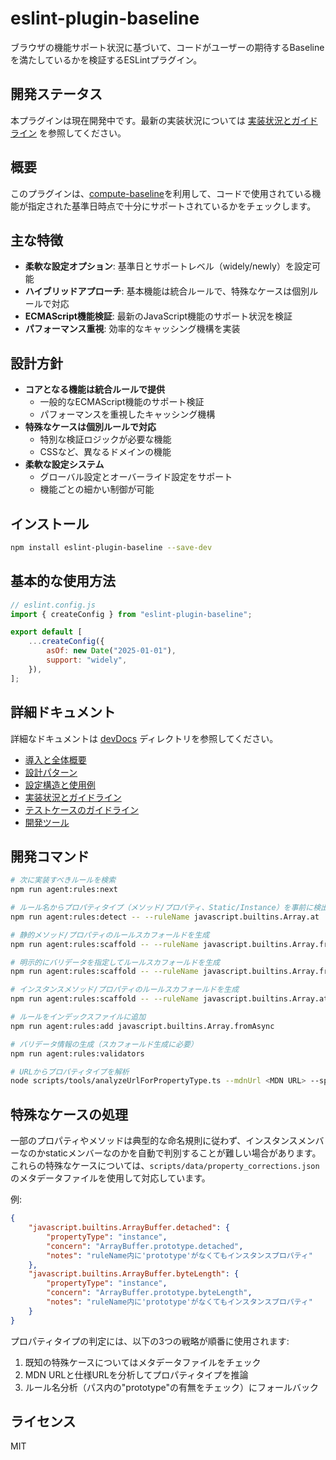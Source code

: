 # eslint-plugin-baseline

ブラウザの機能サポート状況に基づいて、コードがユーザーの期待するBaselineを満たしているかを検証するESLintプラグイン。

## 開発ステータス

本プラグインは現在開発中です。最新の実装状況については [実装状況とガイドライン](./devDocs/03-implementation.md) を参照してください。

## 概要

このプラグインは、[compute-baseline](https://www.npmjs.com/package/compute-baseline)を利用して、コードで使用されている機能が指定された基準日時点で十分にサポートされているかをチェックします。

## 主な特徴

- **柔軟な設定オプション**: 基準日とサポートレベル（widely/newly）を設定可能
- **ハイブリッドアプローチ**: 基本機能は統合ルールで、特殊なケースは個別ルールで対応
- **ECMAScript機能検証**: 最新のJavaScript機能のサポート状況を検証
- **パフォーマンス重視**: 効率的なキャッシング機構を実装

## 設計方針

- **コアとなる機能は統合ルールで提供**
  - 一般的なECMAScript機能のサポート検証
  - パフォーマンスを重視したキャッシング機構
- **特殊なケースは個別ルールで対応**
  - 特別な検証ロジックが必要な機能
  - CSSなど、異なるドメインの機能
- **柔軟な設定システム**
  - グローバル設定とオーバーライド設定をサポート
  - 機能ごとの細かい制御が可能

## インストール

```bash
npm install eslint-plugin-baseline --save-dev
```

## 基本的な使用方法

```javascript
// eslint.config.js
import { createConfig } from "eslint-plugin-baseline";

export default [
	...createConfig({
		asOf: new Date("2025-01-01"),
		support: "widely",
	}),
];
```

## 詳細ドキュメント

詳細なドキュメントは [devDocs](./devDocs) ディレクトリを参照してください。

- [導入と全体概要](./devDocs/00-introduction.md)
- [設計パターン](./devDocs/01-design-patterns.md)
- [設定構造と使用例](./devDocs/02-configuration.md)
- [実装状況とガイドライン](./devDocs/03-implementation.md)
- [テストケースのガイドライン](./devDocs/04-testing-guidelines.md)
- [開発ツール](./devDocs/05-development-tools.md)

## 開発コマンド

```bash
# 次に実装すべきルールを検索
npm run agent:rules:next

# ルール名からプロパティタイプ（メソッド/プロパティ、Static/Instance）を事前に検出
npm run agent:rules:detect -- --ruleName javascript.builtins.Array.at

# 静的メソッド/プロパティのルールスカフォールドを生成
npm run agent:rules:scaffold -- --ruleName javascript.builtins.Array.fromAsync

# 明示的にバリデータを指定してルールスカフォールドを生成
npm run agent:rules:scaffold -- --ruleName javascript.builtins.Array.from --validator createStaticMethodValidator

# インスタンスメソッド/プロパティのルールスカフォールドを生成
npm run agent:rules:scaffold -- --ruleName javascript.builtins.Array.at

# ルールをインデックスファイルに追加
npm run agent:rules:add javascript.builtins.Array.fromAsync

# バリデータ情報の生成（スカフォールド生成に必要）
npm run agent:rules:validators

# URLからプロパティタイプを解析
node scripts/tools/analyzeUrlForPropertyType.ts --mdnUrl <MDN URL> --specUrl <SPEC URL>
```

## 特殊なケースの処理

一部のプロパティやメソッドは典型的な命名規則に従わず、インスタンスメンバーなのかstaticメンバーなのかを自動で判別することが難しい場合があります。これらの特殊なケースについては、`scripts/data/property_corrections.json`のメタデータファイルを使用して対応しています。

例:

```json
{
	"javascript.builtins.ArrayBuffer.detached": {
		"propertyType": "instance",
		"concern": "ArrayBuffer.prototype.detached",
		"notes": "ruleName内に'prototype'がなくてもインスタンスプロパティ"
	},
	"javascript.builtins.ArrayBuffer.byteLength": {
		"propertyType": "instance",
		"concern": "ArrayBuffer.prototype.byteLength",
		"notes": "ruleName内に'prototype'がなくてもインスタンスプロパティ"
	}
}
```

プロパティタイプの判定には、以下の3つの戦略が順番に使用されます:

1. 既知の特殊ケースについてはメタデータファイルをチェック
2. MDN URLと仕様URLを分析してプロパティタイプを推論
3. ルール名分析（パス内の"prototype"の有無をチェック）にフォールバック

## ライセンス

MIT
